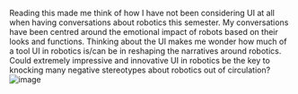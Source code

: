 Reading this made me think of how I have not been considering UI at all when having conversations about robotics this semester. My conversations have been centred around the emotional impact of robots based on their looks and functions. Thinking about the UI makes me wonder how much of a tool UI in robotics is/can be in reshaping the narratives around robotics. Could extremely impressive and innovative UI in robotics be the key to knocking many negative stereotypes about robotics out of circulation?![image](https://user-images.githubusercontent.com/58554818/198902628-f2c25215-f6c7-4eca-babc-a1b801eef813.png)
